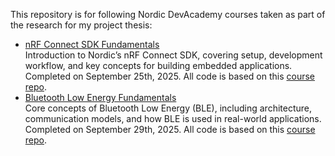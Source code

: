 This repository is for following Nordic DevAcademy courses taken as part of the research for my project thesis:

- [nRF Connect SDK Fundamentals](https://academy.nordicsemi.com/courses/nrf-connect-sdk-fundamentals/)  
  Introduction to Nordic’s nRF Connect SDK, covering setup, development workflow, and key concepts for building embedded applications. Completed on September 25th, 2025.
  All code is based on this [course repo](https://github.com/NordicDeveloperAcademy/ncs-fund).
- [Bluetooth Low Energy Fundamentals](https://academy.nordicsemi.com/courses/bluetooth-low-energy-fundamentals/)  
  Core concepts of Bluetooth Low Energy (BLE), including architecture, communication models, and how BLE is used in real-world applications. Completed on September 29th, 2025.
  All code is based on this [course repo](https://github.com/NordicDeveloperAcademy/bt-fund).